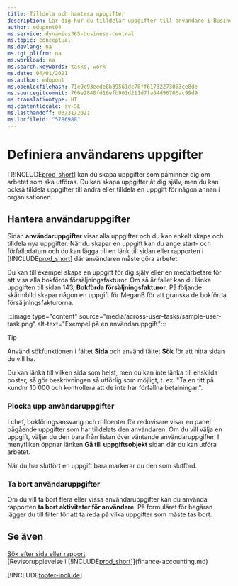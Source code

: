 ```yaml
---
title: Tilldela och hantera uppgifter
description: Lär dig hur du tilldelar uppgifter till användare i Business Central – till exempel din revisor – samt hur du hämtar och slutför uppgifter.
author: edupont04
ms.service: dynamics365-business-central
ms.topic: conceptual
ms.devlang: na
ms.tgt_pltfrm: na
ms.workload: na
ms.search.keywords: tasks, work
ms.date: 04/01/2021
ms.author: edupont
ms.openlocfilehash: 71e9c93eede8b39561dc78ff61732273003ce8de
ms.sourcegitcommit: 766e2840fd16efb901d211d7fa64d96766ac99d9
ms.translationtype: HT
ms.contentlocale: sv-SE
ms.lasthandoff: 03/31/2021
ms.locfileid: "5786988"
---
```

# <a name="define-user-tasks"></a>Definiera användarens uppgifter

I [!INCLUDE[prod_short](includes/prod_short.md)] kan du skapa uppgifter som påminner dig om arbetet som ska utföras. Du kan skapa uppgifter åt dig själv, men du kan också tilldela uppgifter till andra eller tilldela en uppgift för någon annan i organisationen.  

## <a name="managing-user-tasks"></a>Hantera användaruppgifter

Sidan **användaruppgifter** visar alla uppgifter och du kan enkelt skapa och tilldela nya uppgifter. När du skapar en uppgift kan du ange start- och förfallodatum och du kan lägga till en länk till sidan eller rapporten i [!INCLUDE[prod_short](includes/prod_short.md)] där användaren måste göra arbetet.  

Du kan till exempel skapa en uppgift för dig själv eller en medarbetare för att visa alla bokförda försäljningsfakturor. Om så är fallet kan du länka uppgiften till sidan 143, **Bokförda försäljningsfakturor**. På följande skärmbild skapar någon en uppgift för MeganB för att granska de bokförda försäljningsfakturorna.  

:::image type="content" source="media/across-user-tasks/sample-user-task.png" alt-text="Exempel på en användaruppgift":::

> [!TIP]  
> Använd sökfunktionen i fältet **Sida** och använd fältet **Sök** för att hitta sidan du vill ha.  
>
> Du kan länka till vilken sida som helst, men du kan inte länka till enskilda poster, så gör beskrivningen så utförlig som möjligt, t. ex. "Ta en titt på kundnr 10 000 och kontrollera att de inte har förfallna betalningar.".

### <a name="picking-up-user-tasks"></a>Plocka upp användaruppgifter

I chef, bokföringsansvarig och rollcenter för redovisare visar en panel pågående uppgifter som har tilldelats den användaren. Om du vill välja en uppgift, väljer du den bara från listan över väntande användaruppgifter. I menyfliken öppnar länken **Gå till uppgiftsobjekt** sidan där du kan utföra arbetet.  

När du har slutfört en uppgift bara markerar du den som slutförd.  

### <a name="deleting-user-tasks"></a>Ta bort användaruppgifter

Om du vill ta bort flera eller vissa användaruppgifter kan du använda rapporten **ta bort aktiviteter för användare**. På formuläret för begäran lägger du till filter för att ta reda på vilka uppgifter som måste tas bort.  

## <a name="see-also"></a>Se även

[Sök efter sida eller rapport](ui-search.md)  
[Revisorupplevelse i [!INCLUDE[prod_short](includes/prod_short.md)]](finance-accounting.md)  


[!INCLUDE[footer-include](includes/footer-banner.md)]
